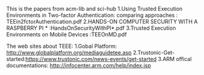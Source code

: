 This is the papers from acm-lib and sci-hub 
1.Using Trusted Execution Environments in Two-factor Authentication: comparing approaches : TEEin2fctorAuthentication.pdf
2.HANDS-ON COMPUTER SECURITY WITH A RASPBERRY PI * :HandsOnSecurityWithPI*.pdf
3.Trusted Execution Environments on Mobile Devices :TEEOnMD.pdf












The web sites about TEEE:
1.Gobal Platform: http://www.globalplatform.org/mediaguidetee.asp
2.Trustonic-Get-started:https://www.trustonic.com/news-events/get-started
3.ARM offical documentations: http://infocenter.arm.com/help/index.jsp

